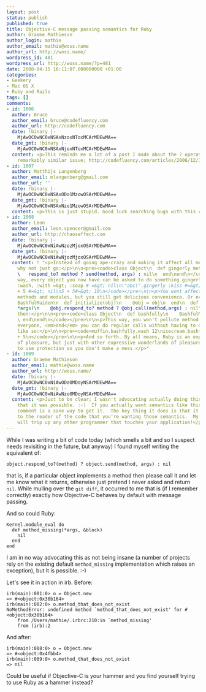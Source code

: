```yaml
---
layout: post
status: publish
published: true
title: Objective-C message passing semantics for Ruby
author: Graeme Mathieson
author_login: mathie
author_email: mathie@woss.name
author_url: http://woss.name/
wordpress_id: 481
wordpress_url: http://woss.name/?p=481
date: 2008-04-15 16:11:07.000000000 +01:00
categories:
- Geekery
- Mac OS X
- Ruby and Rails
tags: []
comments:
- id: 1006
  author: Bruce
  author_email: bruce@codefluency.com
  author_url: http://codefluency.com
  date: !binary |-
    MjAwOC0wNC0xNSAxNzoxNToxMCArMDEwMA==
  date_gmt: !binary |-
    MjAwOC0wNC0xNSAxNjoxNToxMCArMDEwMA==
  content: <p>This reminds me a lot of a post I made about the ? operator in Io --
    remarkably similar issue; http://codefluency.com/articles/2006/12/16/that-nifty-question-mark</p>
- id: 1007
  author: Matthijs Langenberg
  author_email: mlangenberg@gmail.com
  author_url: ''
  date: !binary |-
    MjAwOC0wNC0xNSAxODo1MzowOSArMDEwMA==
  date_gmt: !binary |-
    MjAwOC0wNC0xNSAxNzo1MzowOSArMDEwMA==
  content: <p>This is just stupid. Good luck searching bugs with this code.</p>
- id: 1008
  author: Leon
  author_email: leon.spencer@gmail.com
  author_url: http://chaoseffect.com
  date: !binary |-
    MjAwOC0wNC0xNiAwNzozMjoxOSArMDEwMA==
  date_gmt: !binary |-
    MjAwOC0wNC0xNiAwNjozMjoxOSArMDEwMA==
  content: ! "<p>Instead of going ape-crazy and making it affect all method calls,
    why not just go:</p>\n\n<pre><code>class Object\n  def gingerly method, *args\n
    \   respond_to? method ? send(method, args) : nil\n  end\nend\n</code></pre>\n\n<p>This
    way, every object you now have can be asked to do something gingerly:</p>\n\n<pre><code>muffin.gingerly
    :wash, :with =&gt; :soap # =&gt; nil\n\"abc\".gingerly :kiss #=&gt; nil\ncaramel
    + 5 #=&gt; nil\n5 + 5#=&gt; 10\n</code></pre>\n\n<p>You wont affect pre-existing
    methods and modules, but you still get delicious convenience. Or even:</p>\n\n<pre><code>class
    BashfulMaiden\n  def initialize(obj)\n    @obj = obj\n  end\n  def method_missing(method,
    *args)\n    @obj.respond_to? method ? @obj.call(method,args) : nil\n  end\nend\n</code></pre>\n\n<p>And
    then:</p>\n\n<pre><code>class Object\n  def bashfully\n    BashfulMaiden.new(self)\n
    \ end\nend\n</code></pre>\n\n<p>This way, you won't pollute method missing for
    everyone, <em>and</em> you can do regular calls without having to do symbols,
    like so:</p>\n\n<pre><code>muffin.bashfully.wash 12\nicecream.bashfully.lick\n5.bashfully
    + 5\n</code></pre>\n\n<p>And so forth. By all means, Ruby is an expressive wonderland
    of pleasure, but just with other expressive wonderlands of pleasure, you want
    to use protection so you don't make a mess.</p>"
- id: 1009
  author: Graeme Mathieson
  author_email: mathie@woss.name
  author_url: http://woss.name/
  date: !binary |-
    MjAwOC0wNC0xNiAwODo0MDoyNSArMDEwMA==
  date_gmt: !binary |-
    MjAwOC0wNC0xNiAwNzo0MDoyNSArMDEwMA==
  content: <p>Just to be clear; I wasn't advocating actually doing this, just noting
    that it was possible. :-)  If you actually want semantics like this, then @Leon's
    comment is a sane way to get it.  The key thing it does is that it makes it explicit
    to the reader of the code that you're wanting those semantics.  My insane version
    will trip up any other programmer that touches your application!</p>
---
```

While I was writing a bit of code today (which smells a bit and so I suspect needs revisiting in the future, but anyway) I found myself writing the equivalent of:

    object.respond_to?(method) ? object.send(method, args) : nil

that is, if a particular object implements a method then please call it and let me know what it returns, otherwise just pretend I never asked and return `nil`.  While mulling over the `git diff`, it occurred to me that is (if I remember correctly) exactly how Objective-C behaves by default with message passing.

And so could Ruby:

    Kernel.module_eval do
      def method_missing(*args, &block)
        nil
      end
    end

I am in no way advocating this as not being insane (a number of projects rely on the existing default `method_missing` implementation which raises an exception), but it is possible. :-)

Let's see it in action in irb.  Before:

    irb(main):001:0> o = Object.new
    => #<object:0x30b164>
    irb(main):002:0> o.method_that_does_not_exist
    NoMethodError: undefined method `method_that_does_not_exist' for #<object:0x30b164>
	    from /Users/mathie/.irbrc:210:in `method_missing'
	    from (irb):2

And after:

    irb(main):008:0> o = Object.new
    => #<object:0x4fbb4>
    irb(main):009:0> o.method_that_does_not_exist
    => nil

Could be useful if Objective-C is your hammer and you find yourself trying to use Ruby as a hammer instead?
